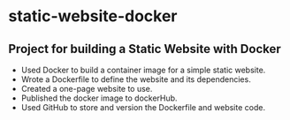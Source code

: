 # static-website-docker
## Project for building a Static Website with Docker

* Used Docker to build a container image for a simple static website.
* Wrote a Dockerfile to define the website and its dependencies.
* Created a one-page website to use.
* Published the docker image to dockerHub.
* Used GitHub to store and version the Dockerfile and website code.
